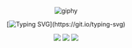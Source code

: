 <div align="center">
 
![giphy](https://github.com/shofjablas/shofjablas/assets/97035336/eb75483e-5f29-4493-8a81-4d0cb9285b94)

[![Typing SVG](https://readme-typing-svg.demolab.com?font=Fira+Code&size=15&pause=1000&color=6064F7&background=000000&center=true&vCenter=true&random=false&width=500&lines=In+case+I+don't+see+ya%2C+;good+afternoon%2C+good+evening%2C+and+good+night.)](https://git.io/typing-svg)

<img src="https://img.shields.io/badge/html5-E34F26?style=for-the-badge&logo=html5&logoColor=white">
  <img src="https://img.shields.io/badge/css-1572B6?style=for-the-badge&logo=css3&logoColor=white"> 
  <img src="https://img.shields.io/badge/javascript-F7DF1E?style=for-the-badge&logo=javascript&logoColor=black"> 
<!--
**shofjablas/shofjablas** is a ✨ _special_ ✨ repository because its `README.md` (this file) appears on your GitHub profile.


<!--![Anurag's GitHub stats](https://github-readme-stats.vercel.app/api?username=shofjablas&show_icons=true&theme=radical)
